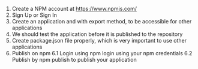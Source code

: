 1. Create a NPM account at https://www.npmjs.com/
2. Sign Up or Sign In
3. Create an application and with export method, to be accessible for other applications
4. We should test the application before it is published to the repository
5. Create package.json file properly, which is very important to use other applications
6. Publish on npm
6.1 Login using npm login using your npm credentials
6.2 Publish by npm publish to publish your application
